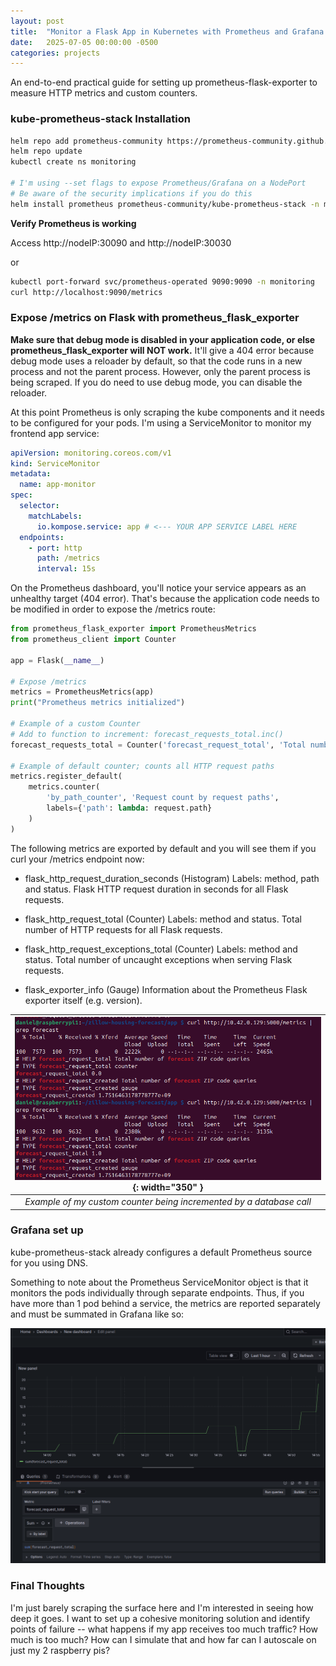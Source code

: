 ```yaml
---
layout: post
title:  "Monitor a Flask App in Kubernetes with Prometheus and Grafana (Step-by-Step Guide)"
date:   2025-07-05 00:00:00 -0500
categories: projects
---
```

An end-to-end practical guide for setting up prometheus-flask-exporter to measure HTTP metrics and custom counters.<!--break-->

### **kube-prometheus-stack Installation**

```bash
helm repo add prometheus-community https://prometheus-community.github.io/helm-charts
helm repo update
kubectl create ns monitoring

# I'm using --set flags to expose Prometheus/Grafana on a NodePort
# Be aware of the security implications if you do this
helm install prometheus prometheus-community/kube-prometheus-stack -n monitoring --set prometheus.service.type=NodePort --set prometheus.service.nodePort=30090 --set grafana.service.type=NodePort --set grafana.service.nodePort=30030
```

**Verify Prometheus is working**

Access http://nodeIP:30090 and http://nodeIP:30030

or

```bash
kubectl port-forward svc/prometheus-operated 9090:9090 -n monitoring
curl http://localhost:9090/metrics
```

### Expose /metrics on Flask with prometheus_flask_exporter

**Make sure that debug mode is disabled in your application code, or else prometheus_flask_exporter will NOT work.** It'll give a 404 error because debug mode uses a reloader by default, so that the code runs in a new process and not the parent process. However, only the parent process is being scraped. If you do need to use debug mode, you can disable the reloader. 

At this point Prometheus is only scraping the kube components and it needs to be configured for your pods. I'm using a ServiceMonitor to monitor my frontend app service:

```yaml 
apiVersion: monitoring.coreos.com/v1
kind: ServiceMonitor
metadata:
  name: app-monitor
spec:
  selector:
    matchLabels:
      io.kompose.service: app # <--- YOUR APP SERVICE LABEL HERE
  endpoints:
    - port: http
      path: /metrics
      interval: 15s
```

On the Prometheus dashboard, you'll notice your service appears as an unhealthy target (404 error). That's because the application code needs to be modified in order to expose the /metrics route: 

```python
from prometheus_flask_exporter import PrometheusMetrics
from prometheus_client import Counter

app = Flask(__name__)

# Expose /metrics
metrics = PrometheusMetrics(app)
print("Prometheus metrics initialized")

# Example of a custom Counter 
# Add to function to increment: forecast_requests_total.inc()
forecast_requests_total = Counter('forecast_request_total', 'Total number of forecast ZIP code queries')

# Example of default counter; counts all HTTP request paths
metrics.register_default(
    metrics.counter(
        'by_path_counter', 'Request count by request paths',
        labels={'path': lambda: request.path}
    )
)
```

The following metrics are exported by default and you will see them if you curl your /metrics endpoint now:
- flask_http_request_duration_seconds (Histogram) Labels: method, path and status. Flask HTTP request duration in seconds for all Flask requests.

- flask_http_request_total (Counter) Labels: method and status. Total number of HTTP requests for all Flask requests.

- flask_http_request_exceptions_total (Counter) Labels: method and status. Total number of uncaught exceptions when serving Flask requests.

- flask_exporter_info (Gauge) Information about the Prometheus Flask exporter itself (e.g. version).

| ![/assets/promCustomCounter.png](/assets/promCustomCounter.png){: width="350" } |
|:--:| 
| *Example of my custom counter being incremented by a database call* |

### Grafana set up

kube-prometheus-stack already configures a default Prometheus source for you using DNS. 

Something to note about the Prometheus ServiceMonitor object is that it monitors the pods individually through separate endpoints. Thus, if you have more than 1 pod behind a service, the metrics are reported separately and must be summated in Grafana like so: 

![/assets/sumForecastRequestTotal.png](/assets/sumForecastRequestTotal.png)

### Final Thoughts 

I'm just barely scraping the surface here and I'm interested in seeing how deep it goes. I want to set up a cohesive monitoring solution and identify points of failure -- what happens if my app receives too much traffic? How much is too much? How can I simulate that and how far can I autoscale on just my 2 raspberry pis? 